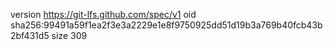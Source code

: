 version https://git-lfs.github.com/spec/v1
oid sha256:99491a59f1ea2f3e3a2229e1e8f9750925dd51d19b3a769b40fcb43b2bf431d5
size 309
